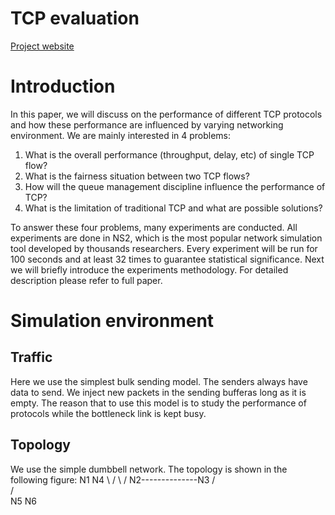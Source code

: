 # TCP evaluation

[Project website](http://david.choffnes.com/classes/cs4700sp15/project3.php)


Introduction
===========
In this paper, we will discuss on the performance of different TCP protocols and how these performance are 
influenced by varying networking environment. We are mainly interested in 4 problems:

1. What is the overall performance (throughput, delay, etc) of single TCP flow?
2. What is the fairness situation between two TCP flows?
3. How will the queue management discipline influence the performance of TCP?
4. What is the limitation of traditional TCP and what are possible solutions?

To answer these four problems, many experiments are conducted. All experiments are done in NS2, which is the
most popular network simulation tool developed by thousands researchers. Every experiment will be run for 100 
seconds and at least 32 times to guarantee statistical significance. Next we will briefly introduce the experiments 
methodology. For detailed description please refer to full paper. 

Simulation environment
======================

Traffic
-------
Here we use the simplest bulk sending model. The senders always have data to send. We inject new packets in the sending bufferas long as it is empty. The reason that to use this model is to study the performance of protocols while the bottleneck link is kept busy. 

Topology
--------

We use the simple dumbbell network. The topology is shown in the following figure:
                         N1                      N4
                           \                    /
                            \                  /
                             N2--------------N3
                            /                  \
                           /                    \
                         N5                      N6






